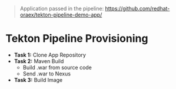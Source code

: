 > Application passed in the pipeline:
> https://github.com/redhat-oraex/tekton-pipeline-demo-app/

# Tekton Pipeline Provisioning

- **Task 1:** Clone App Repository
- **Task 2:** Maven Build
  - Build .war from source code
  - Send .war to Nexus
- **Task 3:** Build Image
